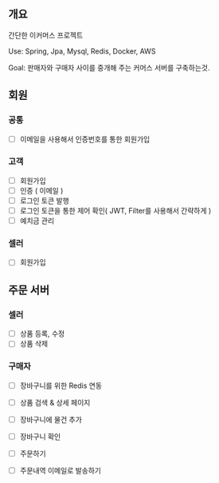 ## 개요
간단한 이커머스 프로젝트

Use: Spring, Jpa, Mysql, Redis, Docker, AWS  

Goal: 판매자와 구매자 사이를 중개해 주는 커머스 서버를 구축하는것.

## 회원
### 공통
- [ ] 이메일을 사용해서 인증번호를 통한 회원가입 

### 고객
- [ ] 회원가입
- [ ] 인증 ( 이메일 )
- [ ] 로그인 토큰 발행
- [ ] 로그인 토큰을 통한 제어 확인( JWT, Filter를 사용해서 간략하게 )
- [ ] 예치금 관리

### 셀러 
- [ ] 회원가입

## 주문 서버
### 셀러
- [ ] 상품 등록, 수정
- [ ] 상품 삭제

### 구매자
- [ ] 장바구니를 위한 Redis 연동
- [ ] 상품 검색 & 상세 페이지
- [ ] 장바구니에 물건 추가
- [ ] 장바구니 확인
- [ ] 주문하기
- [ ] 주문내역 이메일로 발송하기



